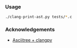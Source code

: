 ### Usage

```bash
./clang-print-ast.py tests/*.c
```

### Acknowledgements

- [Asciitree + clangpy][1]

[1]: http://blog.glehmann.net/2014/12/29/Playing-with-libclang/

